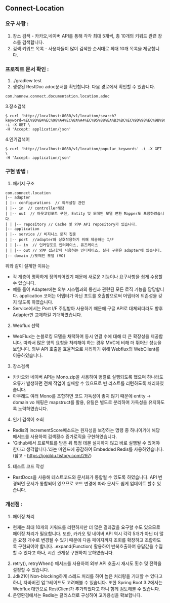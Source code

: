 ## Connect-Location

### 요구 사항 :
1. 장소 검색 - 카카오,네이버 API를 통해 각각 최대 5개씩, 총 10개의 키워드 관련 장소를 검색합니다.
2. 검색 키워드 목록 - 사용자들이 많이 검색한 순서대로 최대 10개 목록을 제공합니다.


### 프로젝트 문서 확인 :
1. ./gradlew test
2. 생성된 RestDoc adoc문서를 확인합니다. 다음 경로에서 확인할 수 있습니다.
```
com.hannew.connect.documentation.location.adoc
```
3.장소검색
```
$ curl 'http://localhost:8080/v1/location/search?keyword=%EC%9D%B4%EC%98%A4%EC%8A%A4%EC%95%88%EA%B3%BC%EC%9D%98%EC%9B%90' -i -X GET \
-H 'Accept: application/json'
```
4.인기검색어
```
$ curl 'http://localhost:8080/v1/location/popular_keywords' -i -X GET \
-H 'Accept: application/json'
```

### 구현 방법 :
1. 패키지 구조
```plaintext
com.connect.location
|-- adapter
| |-- configurations  // 외부설정 관련
| |-- in  // controller해당
| |-- out  // 아웃고잉포트 구현, Entity 및 도메인 모델 변환 Mapper도 포함하였습니다.
| | |-- repository // Cache 및 외부 API repository가 있습니다.
|-- application 
| |-- service // 비지니스 로직 집중
| |-- port  //adapter와 상호작용하기 위해 제공하는 I/F
| | |-- in  // 인커밍포트 인터페이스, 유즈케이스 
| | |-- out // 외부 접근할때 사용하는 인터페이스, 실제 구현은 adapter에 있습니다.
|-- domain //도메인 모델 (VO)
```
위와 같이 설계한 이유는 
- 각 계층이 명확하게 정의되어있기 때문에 새로운 기능이나 요구사항을 쉽게 수용할 수 있습니다.
- 예를 들어 Adapter에는 외부 시스템과의 통신과 관련된 모든 로직 기능을 담당합니다. application 코어는 어댑터가 아닌 포트를 호출함으로써 어댑터에 의존성을 갖지 않도록 하였습니다.
- Service에서는 Port I/F 주입받아 사용하기 때문에 구글 API로 대체되더라도 향후 Adapter만 교체하길 기대하였습니다.

2. Webflux 선택
- WebFlux는 논블로킹 모델을 채택하여 동시 연결 수에 대해 더 큰 확장성을 제공합니다. 따라서 많은 양의 요청을 처리해야 하는 경우 MVC에 비해 더 뛰어난 성능을 보입니다. 외부 API 호출을 효율적으로 처리하기 위해 Webflux의 WebClient를 이용하였습니다.
    
3. 장소검색
- 카카오와 네이버 API는 Mono.zip을 사용하여 병렬로 실행되도록 했으며 하나라도 오류가 발생하면 전체 작업이 실패할 수 있으므로 빈 리스트를 리턴하도록 처리하였습니다.
- 아무래도 여러 Mono를 조합하면 코드 가독성이 좋지 않기 때문에 entity -> domain vo 매핑은 mapstruct를 활용, 유틸은 별도로 분리하여 가독성을 유지하도록 노력하였습니다.

4. 인기 검색어 조회
- Redis의 incrementScore메소드는 원자성을 보장하는 명령 중 하나이기에 해당 메서드를 사용하여 검색횟수 증가로직을 구현하였습니다.
- 'Github에서 프로젝트를 받은 뒤  특정 데몬 설치하지 않고 바로 실행될 수 있어야 한다고 생각합니다.'라는 마인드에 공감하여 Embedded Redis를 사용하였습니다. (참고 - https://jojoldu.tistory.com/297)

5. 테스트 코드 작성
 - RestDocs을 사용해 테스트코드와 문서화가 통합될 수 있도록 하였습니다. API 변경되면 문서가 통합되어 있으므로 코드 변경에 따라 문서도 쉽게 업데이트 할수 있습니다. 


### 개선점 :
1. 페이징 처리
- 현재는 최대 10개의 키워드를 리턴하지만 더 많은 결과값을 요구할 수도 있으므로 페이징 처리가 필요합니다. 또한, 카카오 및 네이버 API 역시 각각 5개가 아닌 더 많은 요청 개수로 변경될 수 있기 때문에 다음 페이지까지 조회를 확장하고 조합하도록 구현되어야 합니다. .expand(Function) 활용하여 반복호출하여 응답값을 수집할 수 있다고 하나, 시간 관계상 구현하지 못하였습니다. 
2. retry(), retryWhen() 메서드를 사용하여 외부 API 호출시 재시도 횟수 및 전략을 설정할 수 있습니다.
3. Jdk21이 Non-blocking하게 스레드 처리를 하여 높은 처리량을 기대할 수 있다고 하니, 자바버전 업그레이드도 고려해볼 수 있습니다. 또한 Spring Boot 3.2에서는 Webflux 대안으로 RestClient가 추가되었다고 하니 함께 검토해볼 수 있습니다.
4. 운영환경에서는 Redis는 클러스터로 구성하여 고가용성을 확보합니다.


